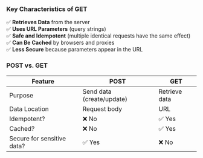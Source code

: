 

### **Key Characteristics of GET**

✅ **Retrieves Data** from the server  
✅ **Uses URL Parameters** (query strings)  
✅ **Safe and Idempotent** (multiple identical requests have the same effect)  
✅ **Can Be Cached** by browsers and proxies  
✅ **Less Secure** because parameters appear in the URL

### **POST vs. GET**

|Feature|POST|GET|
|---|---|---|
|Purpose|Send data (create/update)|Retrieve data|
|Data Location|Request body|URL|
|Idempotent?|❌ No|✅ Yes|
|Cached?|❌ No|✅ Yes|
|Secure for sensitive data?|✅ Yes|❌ No|